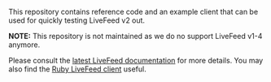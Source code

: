 This repository contains reference code and an example client that can be used for quickly testing LiveFeed v2 out.

**NOTE:** This repository is not maintained as we do no support LiveFeed v1-4 anymore.

Please consult the [latest LiveFeed documentation](https://developer.twingly.com/resources/livefeed/) for more details. You may also find the [Ruby LiveFeed client](https://github.com/twingly/twingly-search-api-ruby#blog-livefeed-api) useful.
